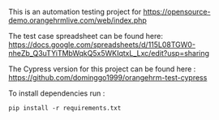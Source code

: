 This is an automation testing project for https://opensource-demo.orangehrmlive.com/web/index.php

The test case spreadsheet can be found here: https://docs.google.com/spreadsheets/d/115L08TGW0-nheZb_Q3uTYiTMbWqkQ5x5WKIqtxL_Lxc/edit?usp=sharing

The Cypress version for this project can be found here : https://github.com/dominggo1999/orangehrm-test-cypress

To install dependencies run :

`pip install -r requirements.txt`
